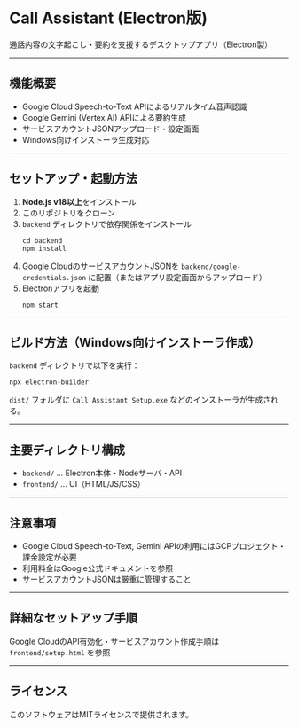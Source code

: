 
# Call Assistant (Electron版)

通話内容の文字起こし・要約を支援するデスクトップアプリ（Electron製）

---

## 機能概要

- Google Cloud Speech-to-Text APIによるリアルタイム音声認識
- Google Gemini (Vertex AI) APIによる要約生成
- サービスアカウントJSONアップロード・設定画面
- Windows向けインストーラ生成対応

---

## セットアップ・起動方法

1. **Node.js v18以上**をインストール
2. このリポジトリをクローン
3. `backend` ディレクトリで依存関係をインストール
   ```pwsh
   cd backend
   npm install
   ```
4. Google CloudのサービスアカウントJSONを `backend/google-credentials.json` に配置（またはアプリ設定画面からアップロード）
5. Electronアプリを起動
   ```pwsh
   npm start
   ```

---

## ビルド方法（Windows向けインストーラ作成）

`backend` ディレクトリで以下を実行：

```pwsh
npx electron-builder
```

`dist/` フォルダに `Call Assistant Setup.exe` などのインストーラが生成される。

---

## 主要ディレクトリ構成

- `backend/` ... Electron本体・Nodeサーバ・API
- `frontend/` ... UI（HTML/JS/CSS）

---

## 注意事項

- Google Cloud Speech-to-Text, Gemini APIの利用にはGCPプロジェクト・課金設定が必要
- 利用料金はGoogle公式ドキュメントを参照
- サービスアカウントJSONは厳重に管理すること

---

## 詳細なセットアップ手順

Google CloudのAPI有効化・サービスアカウント作成手順は `frontend/setup.html` を参照

---

## ライセンス

このソフトウェアはMITライセンスで提供されます。
